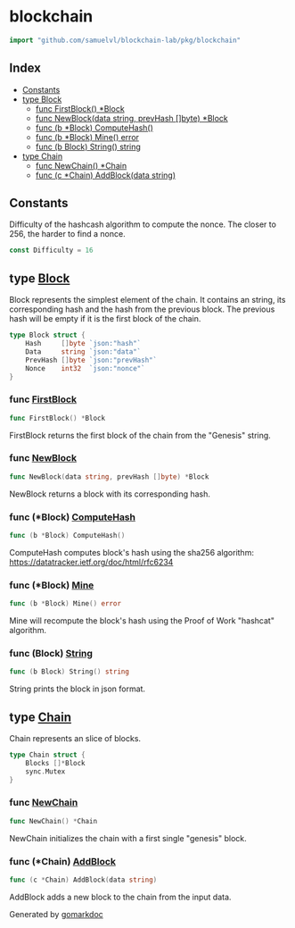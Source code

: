 <!-- Code generated by gomarkdoc. DO NOT EDIT -->

# blockchain

```go
import "github.com/samuelvl/blockchain-lab/pkg/blockchain"
```

## Index

- [Constants](<#constants>)
- [type Block](<#type-block>)
  - [func FirstBlock() *Block](<#func-firstblock>)
  - [func NewBlock(data string, prevHash []byte) *Block](<#func-newblock>)
  - [func (b *Block) ComputeHash()](<#func-block-computehash>)
  - [func (b *Block) Mine() error](<#func-block-mine>)
  - [func (b Block) String() string](<#func-block-string>)
- [type Chain](<#type-chain>)
  - [func NewChain() *Chain](<#func-newchain>)
  - [func (c *Chain) AddBlock(data string)](<#func-chain-addblock>)


## Constants

Difficulty of the hashcash algorithm to compute the nonce\. The closer to 256\, the harder to find a nonce\.

```go
const Difficulty = 16
```

## type [Block](<https://github.com/samuelvl/blockchain-lab/blob/main/pkg/blockchain/block.go#L18-L23>)

Block represents the simplest element of the chain\. It contains an string\, its corresponding hash and the hash from the previous block\. The previous hash will be empty if it is the first block of the chain\.

```go
type Block struct {
    Hash     []byte `json:"hash"`
    Data     string `json:"data"`
    PrevHash []byte `json:"prevHash"`
    Nonce    int32  `json:"nonce"`
}
```

### func [FirstBlock](<https://github.com/samuelvl/blockchain-lab/blob/main/pkg/blockchain/block.go#L39>)

```go
func FirstBlock() *Block
```

FirstBlock returns the first block of the chain from the "Genesis" string\.

### func [NewBlock](<https://github.com/samuelvl/blockchain-lab/blob/main/pkg/blockchain/block.go#L26>)

```go
func NewBlock(data string, prevHash []byte) *Block
```

NewBlock returns a block with its corresponding hash\.

### func \(\*Block\) [ComputeHash](<https://github.com/samuelvl/blockchain-lab/blob/main/pkg/blockchain/block.go#L45>)

```go
func (b *Block) ComputeHash()
```

ComputeHash computes block's hash using the sha256 algorithm: https://datatracker.ietf.org/doc/html/rfc6234

### func \(\*Block\) [Mine](<https://github.com/samuelvl/blockchain-lab/blob/main/pkg/blockchain/block.go#L59>)

```go
func (b *Block) Mine() error
```

Mine will recompute the block's hash using the Proof of Work "hashcat" algorithm\.

### func \(Block\) [String](<https://github.com/samuelvl/blockchain-lab/blob/main/pkg/blockchain/block.go#L71>)

```go
func (b Block) String() string
```

String prints the block in json format\.

## type [Chain](<https://github.com/samuelvl/blockchain-lab/blob/main/pkg/blockchain/chain.go#L6-L9>)

Chain represents an slice of blocks\.

```go
type Chain struct {
    Blocks []*Block
    sync.Mutex
}
```

### func [NewChain](<https://github.com/samuelvl/blockchain-lab/blob/main/pkg/blockchain/chain.go#L12>)

```go
func NewChain() *Chain
```

NewChain initializes the chain with a first single "genesis" block\.

### func \(\*Chain\) [AddBlock](<https://github.com/samuelvl/blockchain-lab/blob/main/pkg/blockchain/chain.go#L20>)

```go
func (c *Chain) AddBlock(data string)
```

AddBlock adds a new block to the chain from the input data\.



Generated by [gomarkdoc](<https://github.com/princjef/gomarkdoc>)
